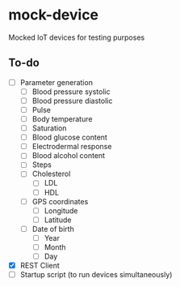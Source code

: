 # mock-device
Mocked IoT devices for testing purposes

## To-do
- [ ] Parameter generation
  - [ ] Blood pressure systolic
  - [ ] Blood pressure diastolic
  - [ ] Pulse
  - [ ] Body temperature
  - [ ] Saturation
  - [ ] Blood glucose content
  - [ ] Electrodermal response
  - [ ] Blood alcohol content
  - [ ] Steps
  - [ ] Cholesterol
    - [ ] LDL
    - [ ] HDL
  - [ ] GPS coordinates
    - [ ] Longitude
    - [ ] Latitude
  - [ ] Date of birth
    - [ ] Year
    - [ ] Month
    - [ ] Day
- [x] REST Client
- [ ] Startup script (to run devices simultaneously)
